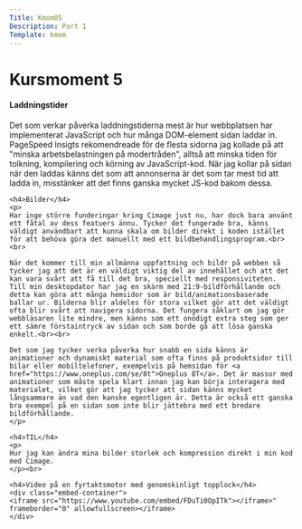 ```yaml
---
Title: Kmom05
Description: Part 1
Template: kmom
---
```


Kursmoment 5
==================

<div class="report-text">
    <h4>Laddningstider</h4>
    <p>
    Det som verkar påverka laddningstiderna mest är hur webbplatsen har implementerat JavaScript och hur många DOM-element sidan laddar in. PageSpeed Insigts rekomendreade för de flesta sidorna jag kollade på att "minska arbetsbelastningen på modertråden", alltså att minska tiden för tolkning, kompilering och körning av JavaScript-kod. När jag kollar på sidan när den laddas känns det som att annonserna är det som tar mest tid att ladda in, misstänker att det finns ganska mycket JS-kod bakom dessa.
    </p>

    <h4>Bilder</h4>
    <p>
    Har inge större funderingar kring Cimage just nu, har dock bara använt ett fåtal av dess featuers ännu. Tycker det fungerade bra, känns väldigt användbart att kunna skala om bilder direkt i koden istället för att behöva göra det manuellt med ett bildbehandlingsprogram.<br><br>

    När det kommer till min allmänna uppfattning och bildr på webben så tycker jag att det är en väldigt viktig del av innehållet och att det kan vara svårt att få till det bra, speciellt med responsiviteten. Till min desktopdator har jag en skärm med 21:9-bildförhållande och detta kan göra att många hemsidor som är bild/animationsbaserade ballar ur. Bilderna blir aldeles för stora vilket gör att det väldigt ofta blir svårt att navigera sidorna. Det fungera såklart om jag gör webbläsaren lite mindre, men känns som ett onödigt extra steg som ger ett sämre förstaintryck av sidan och som borde gå att lösa ganska enkelt.<br><br>

    Det som jag tycker verka påverka hur snabb en sida känns är animationer och dynamiskt material som ofta finns på produktsidor till bilar eller mobiltelefoner, exempelvis på hemsidan för <a href="https://www.oneplus.com/se/8t">Oneplus 8T</a>. Det är massor med animationer som måste spela klart innan jag kan börja interagera med materialet, vilket gör att jag tycker att sidan känns mycket långsammare än vad den kanske egentligen är. Detta är också ett ganska bra exempel på en sidan som inte blir jättebra med ett bredare bildförhållande.
    </p>

    <h4>TIL</h4>
    <p>
    Hur jag kan ändra mina bilder storlek och kompression direkt i min kod med Cimage.
    </p><br>

    <h4>Video på en fyrtaktsmotor med genomskinligt topplock</h4>
    <div class="embed-container">
    <iframe src="https://www.youtube.com/embed/FDuTi0OpITk"></iframe>" frameborder="0" allowfullscreen></iframe>
    </div>

</div>

